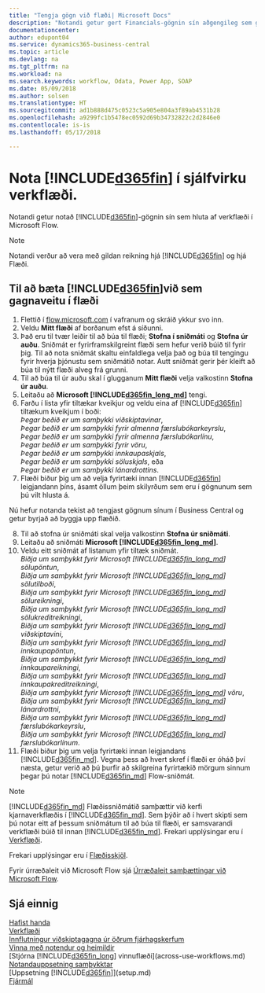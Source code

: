```yaml
---
title: "Tengja gögn við flæði| Microsoft Docs"
description: "Notandi getur gert Financials-gögnin sín aðgengileg sem gagnaveitu og tiltekið OData vefslóð úr vefþjónustunni til að búa til sjálfvirkt verkflæði."
documentationcenter: 
author: edupont04
ms.service: dynamics365-business-central
ms.topic: article
ms.devlang: na
ms.tgt_pltfrm: na
ms.workload: na
ms.search.keywords: workflow, Odata, Power App, SOAP
ms.date: 05/09/2018
ms.author: solsen
ms.translationtype: HT
ms.sourcegitcommit: ad1b888d475c0523c5a905e804a3f89ab4531b28
ms.openlocfilehash: a9299fc1b5478ec0592d69b34732822c2d2846e0
ms.contentlocale: is-is
ms.lasthandoff: 05/17/2018

---
```

# <a name="using-included365finincludesd365finmdmd-in-an-automated-workflow"></a>Nota [!INCLUDE[d365fin](includes/d365fin_md.md)] í sjálfvirku verkflæði.
Notandi getur notað [!INCLUDE[d365fin](includes/d365fin_md.md)]-gögnin sín sem hluta af verkflæði í Microsoft Flow.  

> [!NOTE]  
>   Notandi verður að vera með gildan reikning hjá [!INCLUDE[d365fin](includes/d365fin_md.md)] og hjá Flæði.  

## <a name="to-add-included365finincludesd365finmdmd-as-a-data-source-in-flow"></a>Til að bæta [!INCLUDE[d365fin](includes/d365fin_md.md)]við sem gagnaveitu í flæði
1. Flettið í [flow.microsoft.com](https://flow.microsoft.com/en-us/) í vafranum og skráið ykkur svo inn.
2. Veldu **Mitt flæði** af borðanum efst á síðunni.
3. Það eru til tvær leiðir til að búa til flæði; **Stofna í sniðmáti** og **Stofna úr auðu**. Sniðmát er fyrirframskilgreint flæði sem hefur verið búið til fyrir þig.  Til að nota sniðmát skaltu einfaldlega velja það og búa til tengingu fyrir hverja þjónustu sem sniðmátið notar. Autt sniðmát gerir þér kleift að búa til nýtt flæði alveg frá grunni.
4. Til að búa til úr auðu skal í glugganum **Mitt flæði** velja valkostinn **Stofna úr auðu**.
5. Leitaðu að **Microsoft [!INCLUDE[d365fin_long_md](includes/d365fin_long_md.md)]** tengi.
6. Farðu í lista yfir tiltækar kveikjur og veldu eina af [!INCLUDE[d365fin](includes/d365fin_md.md)] tiltækum kveikjum í boði:  
    *Þegar beðið er um samþykki viðskiptavinar*,  
    *Þegar beðið er um samþykki fyrir almenna færslubókarkeyrslu*,  
    *Þegar beðið er um samþykki fyrir almenna færslubókarlínu*,  
    *Þegar beðið er um samþykki fyrir vöru*,  
    *Þegar beðið er um samþykki innkaupaskjals*,  
    *Þegar beðið er um samþykki söluskjals*, eða  
    *Þegar beðið er um samþykki lánardrottins*.
7. Flæði biður þig um að velja fyrirtæki innan [!INCLUDE[d365fin](includes/d365fin_md.md)] leigjandann þíns, ásamt öllum þeim skilyrðum sem eru í gögnunum sem þú vilt hlusta á.

Nú hefur notanda tekist að tengjast gögnum sínum í Business Central og getur byrjað að byggja upp flæðið.

8. Til að stofna úr sniðmáti skal velja valkostinn **Stofna úr sniðmáti**.
9. Leitaðu að sniðmáti **Microsoft [!INCLUDE[d365fin_long_md](includes/d365fin_long_md.md)]**.
10. Veldu eitt sniðmát af listanum yfir tiltæk sniðmát.  
    *Biðja um samþykkt fyrir Microsoft [!INCLUDE[d365fin_long_md](includes/d365fin_long_md.md)] sölupöntun*,  
    *Biðja um samþykkt fyrir Microsoft [!INCLUDE[d365fin_long_md](includes/d365fin_long_md.md)] sölutilboði*,  
    *Biðja um samþykkt fyrir Microsoft [!INCLUDE[d365fin_long_md](includes/d365fin_long_md.md)] sölureikningi*,  
    *Biðja um samþykkt fyrir Microsoft [!INCLUDE[d365fin_long_md](includes/d365fin_long_md.md)] sölukreditreikningi*,  
    *Biðja um samþykkt fyrir Microsoft [!INCLUDE[d365fin_long_md](includes/d365fin_long_md.md)] viðskiptavini*,  
    *Biðja um samþykkt fyrir Microsoft [!INCLUDE[d365fin_long_md](includes/d365fin_long_md.md)] innkaupapöntun*,  
    *Biðja um samþykkt fyrir Microsoft [!INCLUDE[d365fin_long_md](includes/d365fin_long_md.md)] innkaupareikningi*,  
    *Biðja um samþykkt fyrir Microsoft [!INCLUDE[d365fin_long_md](includes/d365fin_long_md.md)] innkaupakreditreikningi*,  
    *Biðja um samþykkt fyrir Microsoft [!INCLUDE[d365fin_long_md](includes/d365fin_long_md.md)] vöru*,  
    *Biðja um samþykkt fyrir Microsoft [!INCLUDE[d365fin_long_md](includes/d365fin_long_md.md)] lánardrottni*,  
    *Biðja um samþykkt fyrir Microsoft [!INCLUDE[d365fin_long_md](includes/d365fin_long_md.md)] færslubókarkeyrslu*,  
    *Biðja um samþykkt fyrir Microsoft [!INCLUDE[d365fin_long_md](includes/d365fin_long_md.md)] færslubókarlínum*.  
11. Flæði biður þig um velja fyrirtæki innan leigjandans [!INCLUDE[d365fin_md](includes/d365fin_md.md)]. Vegna þess að hvert skref í flæði er óháð því næsta, getur verið að þú þurfir að skilgreina fyrirtækið mörgum sinnum þegar þú notar [!INCLUDE[d365fin_md](includes/d365fin_md.md)] Flow-sniðmát.

> [!NOTE]  
> [!INCLUDE[d365fin_md](includes/d365fin_md.md)] Flæðissniðmátið samþættir við kerfi kjarnaverkflæðis í [!INCLUDE[d365fin_md](includes/d365fin_md.md)]. Sem þýðir að í hvert skipti sem þú notar eitt af þessum sniðmátum til að búa til flæði, er samsvarandi verkflæði búið til innan [!INCLUDE[d365fin_md](includes/d365fin_md.md)]. Frekari upplýsingar eru í [Verkflæði](across-workflow.md).

Frekari upplýsingar eru í [Flæðisskjöl](https://docs.microsoft.com/en-us/flow/getting-started).

Fyrir úrræðaleit við Microsoft Flow sjá [Úrræðaleit samþættingar við Microsoft Flow](across-troubleshooting-how-use-financials-data-source-flow.md).

## <a name="see-also"></a>Sjá einnig
[Hafist handa](product-get-started.md)  
[Verkflæði](across-workflow.md)  
[Innflutningur viðskiptagagna úr öðrum fjárhagskerfum](across-import-data-configuration-packages.md)  
[Vinna með notendur og heimildir](ui-how-users-permissions.md)   
[Stjórna [!INCLUDE[d365fin_long](includes/d365fin_long_md.md)] vinnuflæði](across-use-workflows.md)  
[Notandauppsetning samþykktar](across-how-to-set-up-approval-users.md)  
[Uppsetning [!INCLUDE[d365fin](includes/d365fin_md.md)]](setup.md)  
[Fjármál](finance.md)  

